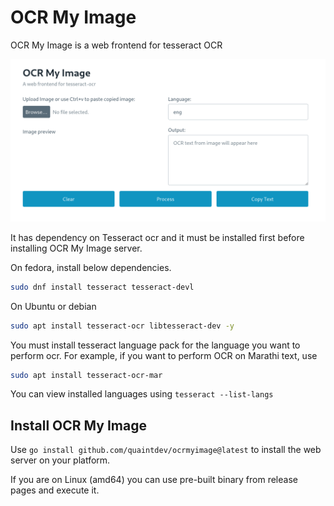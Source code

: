 # OCR My Image

OCR My Image is a web frontend for tesseract OCR

![](/screenshot.png)

It has dependency on Tesseract ocr and it must be installed first before installing OCR My Image server.

On fedora, install below dependencies.

```bash
sudo dnf install tesseract tesseract-devl
```

On Ubuntu or debian
```bash
sudo apt install tesseract-ocr libtesseract-dev -y
```

You must install tesseract language pack for the language you want to perform ocr. For example, if you want to perform OCR on Marathi text, use

```bash
sudo apt install tesseract-ocr-mar
```

You can view installed languages using `tesseract --list-langs`

## Install OCR My Image

Use `go install github.com/quaintdev/ocrmyimage@latest` to install the web server on your platform.

If you are on Linux (amd64) you can use pre-built binary from release pages and execute it.
